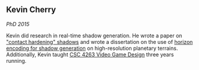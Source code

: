 ## Kevin Cherry

*PhD 2015*

Kevin did research in real-time shadow generation. He wrote a paper on ["contact hardening" shadows][contact] and wrote a dissertation on the use of [horizon encoding for shadow generation][horizon] on high-resolution planetary terrains. Additionally, Kevin taught [CSC 4263 Video Game Design][csc4263] three years running.

[contact]: research.html#contact
[horizon]: research.html#horizon
[csc4263]: courses.html#csc4263